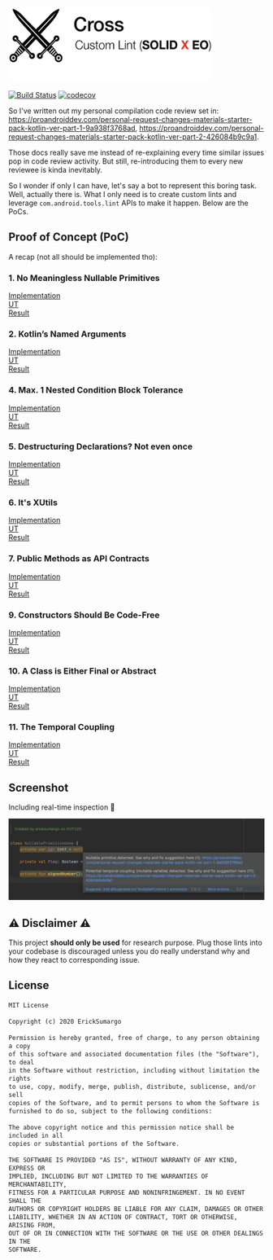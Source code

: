 [<img src="assets/logo.png" width="400" height="145">]()

[![Build Status](https://travis-ci.com/ErickSumargo/Cross.svg?branch=main)](https://travis-ci.com/ErickSumargo/Cross)
[![codecov](https://codecov.io/gh/ErickSumargo/Cross/branch/main/graph/badge.svg)](https://codecov.io/gh/ErickSumargo/Cross)

So I've written out my personal compilation code review set in:
<br/>
https://proandroiddev.com/personal-request-changes-materials-starter-pack-kotlin-ver-part-1-9a938f3768ad,
https://proandroiddev.com/personal-request-changes-materials-starter-pack-kotlin-ver-part-2-426084b9c9a1.

Those docs really save me instead of re-explaining every time similar issues pop in code review activity.
But still, re-introducing them to every new reviewee is kinda inevitably. 

So I wonder if only I can have, let's say a bot to represent this boring task. Well, actually there is. 
What I only need is to create custom lints and leverage `com.android.tools.lint` APIs to make it happen. Below are the PoCs.

## Proof of Concept (PoC)
A recap (not all should be implemented tho):

### 1. No Meaningless Nullable Primitives
[Implementation](https://github.com/ErickSumargo/Cross/blob/main/lint/src/main/java/com/bael/cross/lint/handler/NullablePrimitiveHandler.kt)<br/>
[UT](https://github.com/ErickSumargo/Cross/blob/main/lint/src/test/java/com/bael/cross/lint/handler/NullablePrimitiveHandlerTest.kt)<br/>
[Result](https://github.com/ErickSumargo/Cross/pull/17)

### 2. Kotlin’s Named Arguments
[Implementation](https://github.com/ErickSumargo/Cross/blob/main/lint/src/main/java/com/bael/cross/lint/handler/NamedArgumentHandler.kt)<br/>
[UT](https://github.com/ErickSumargo/Cross/blob/main/lint/src/test/java/com/bael/cross/lint/handler/NamedArgumentHandlerTest.kt)<br/>
[Result](https://github.com/ErickSumargo/Cross/pull/18)

### 4. Max. 1 Nested Condition Block Tolerance
[Implementation](https://github.com/ErickSumargo/Cross/blob/main/lint/src/main/java/com/bael/cross/lint/handler/NestedConditionHandler.kt)<br/>
[UT](https://github.com/ErickSumargo/Cross/blob/main/lint/src/test/java/com/bael/cross/lint/handler/NestedConditionHandlerTest.kt)<br/>
[Result](https://github.com/ErickSumargo/Cross/pull/19)

### 5. Destructuring Declarations? Not even once
[Implementation](https://github.com/ErickSumargo/Cross/blob/main/lint/src/main/java/com/bael/cross/lint/handler/DestructuringDeclarationHandler.kt)<br/>
[UT](https://github.com/ErickSumargo/Cross/blob/main/lint/src/test/java/com/bael/cross/lint/handler/DestructuringDeclarationHandlerTest.kt)<br/>
[Result](https://github.com/ErickSumargo/Cross/pull/20)

### 6. It's XUtils
[Implementation](https://github.com/ErickSumargo/Cross/blob/main/lint/src/main/java/com/bael/cross/lint/handler/UtilsNamingHandler.kt)<br/>
[UT](https://github.com/ErickSumargo/Cross/blob/main/lint/src/test/java/com/bael/cross/lint/handler/UtilsNamingHandlerTest.kt)<br/>
[Result](https://github.com/ErickSumargo/Cross/pull/21)

### 7. Public Methods as API Contracts
[Implementation](https://github.com/ErickSumargo/Cross/blob/main/lint/src/main/java/com/bael/cross/lint/handler/PublicMethodHandler.kt)<br/>
[UT](https://github.com/ErickSumargo/Cross/blob/main/lint/src/test/java/com/bael/cross/lint/handler/PublicMethodHandlerTest.kt)<br/>
[Result](https://github.com/ErickSumargo/Cross/pull/22)

### 9. Constructors Should Be Code-Free
[Implementation](https://github.com/ErickSumargo/Cross/blob/main/lint/src/main/java/com/bael/cross/lint/handler/InitBlockHandler.kt)<br/>
[UT](https://github.com/ErickSumargo/Cross/blob/main/lint/src/test/java/com/bael/cross/lint/handler/InitBlockHandlerTest.kt)<br/>
[Result](https://github.com/ErickSumargo/Cross/pull/23)

### 10. A Class is Either Final or Abstract
[Implementation](https://github.com/ErickSumargo/Cross/blob/main/lint/src/main/java/com/bael/cross/lint/handler/OpenModifierHandler.kt)<br/>
[UT](https://github.com/ErickSumargo/Cross/blob/main/lint/src/test/java/com/bael/cross/lint/handler/OpenModifierHandlerTest.kt)<br/>
[Result](https://github.com/ErickSumargo/Cross/pull/24)

### 11. The Temporal Coupling
[Implementation](https://github.com/ErickSumargo/Cross/blob/main/lint/src/main/java/com/bael/cross/lint/handler/TemporalCouplingHandler.kt)<br/>
[UT](https://github.com/ErickSumargo/Cross/blob/main/lint/src/test/java/com/bael/cross/lint/handler/TemporalCouplingHandlerTest.kt)<br/>
[Result](https://github.com/ErickSumargo/Cross/pull/25)

## Screenshot
Including real-time inspection 🤩

[<img src="assets/real-time.png">]()

## ⚠️ Disclaimer ⚠️
This project **should only be used** for research purpose. 
Plug those lints into your codebase is discouraged unless you do really understand why and how they react to corresponding issue.

## License
    MIT License

    Copyright (c) 2020 ErickSumargo

    Permission is hereby granted, free of charge, to any person obtaining a copy
    of this software and associated documentation files (the "Software"), to deal
    in the Software without restriction, including without limitation the rights
    to use, copy, modify, merge, publish, distribute, sublicense, and/or sell
    copies of the Software, and to permit persons to whom the Software is
    furnished to do so, subject to the following conditions:

    The above copyright notice and this permission notice shall be included in all
    copies or substantial portions of the Software.

    THE SOFTWARE IS PROVIDED "AS IS", WITHOUT WARRANTY OF ANY KIND, EXPRESS OR
    IMPLIED, INCLUDING BUT NOT LIMITED TO THE WARRANTIES OF MERCHANTABILITY,
    FITNESS FOR A PARTICULAR PURPOSE AND NONINFRINGEMENT. IN NO EVENT SHALL THE
    AUTHORS OR COPYRIGHT HOLDERS BE LIABLE FOR ANY CLAIM, DAMAGES OR OTHER
    LIABILITY, WHETHER IN AN ACTION OF CONTRACT, TORT OR OTHERWISE, ARISING FROM,
    OUT OF OR IN CONNECTION WITH THE SOFTWARE OR THE USE OR OTHER DEALINGS IN THE
    SOFTWARE.
